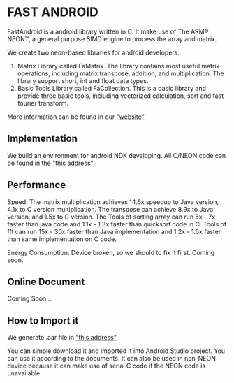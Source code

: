 # FAST ANDROID

FastAndroid is a android library written in C. It make use of The ARM® NEON™, a general purpose SIMD engine to process the array and matrix.

We create two neon-based libraries for android developers.

1. Matrix Library called FaMatrix. The library contains most useful matrix operations, including matrix transpose, addition, and multiplication. The library support short, int and float data types.
2. Basic Tools Library called FaCollection. This is a basic library and provide three basic tools, including vectorized calculation, sort and fast fourier transform.

More information can be found in our ["website"](http://chaoyali.github.io/parallel/)


## Implementation

We build an environment for android NDK developing. All C/NEON code can be found in the ["this address"](https://github.com/chaoyali/parallel/tree/master/neoncore/src/main/jni)


## Performance

Speed: The matrix multiplication achieves 14.6x speedup to Java version, 4.1x to C version multiplication. The transpose can achieve 8.9x to Java version, and 1.5x to C version. The Tools of sorting array can run 5x - 7x faster than java code and 1.1x - 1.3x faster than quicksort code in C. Tools of fft can run 15x - 30x faster than Java implementation and 1.2x - 1.5x faster than same implementation on C code.

Energy Consumption: Device broken, so we should to fix it first. Coming soon.

## Online Document

Coming Soon...

## How to Import it

We generate .aar file in ["this address"](https://github.com/chaoyali/parallel/tree/master/neoncore/aar).

You can simple download it and imported it into Android Studio project. You can use it according to the documents. It can also be used in non-NEON device because it can make use of serial C code if the NEON code is unavailable.
